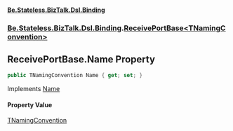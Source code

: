 #### [Be.Stateless.BizTalk.Dsl.Binding](README.md 'README')
### [Be.Stateless.BizTalk.Dsl.Binding](Be.Stateless.BizTalk.Dsl.Binding.md 'Be.Stateless.BizTalk.Dsl.Binding').[ReceivePortBase&lt;TNamingConvention&gt;](ReceivePortBase_TNamingConvention_.md 'Be.Stateless.BizTalk.Dsl.Binding.ReceivePortBase<TNamingConvention>')

## ReceivePortBase<TNamingConvention>.Name Property

```csharp
public TNamingConvention Name { get; set; }
```

Implements [Name](IObjectBinding_TNamingConvention_.Name.md 'Be.Stateless.BizTalk.Dsl.Binding.IObjectBinding<TNamingConvention>.Name')

#### Property Value
[TNamingConvention](ReceivePortBase_TNamingConvention_.md#Be.Stateless.BizTalk.Dsl.Binding.ReceivePortBase_TNamingConvention_.TNamingConvention 'Be.Stateless.BizTalk.Dsl.Binding.ReceivePortBase<TNamingConvention>.TNamingConvention')
